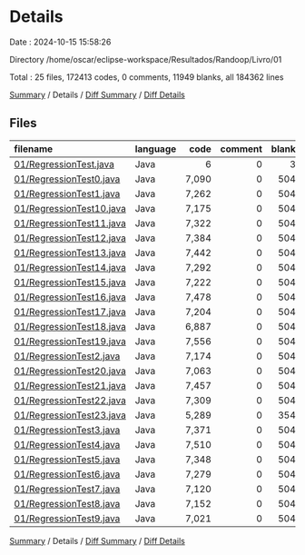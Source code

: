 # Details

Date : 2024-10-15 15:58:26

Directory /home/oscar/eclipse-workspace/Resultados/Randoop/Livro/01

Total : 25 files,  172413 codes, 0 comments, 11949 blanks, all 184362 lines

[Summary](results.md) / Details / [Diff Summary](diff.md) / [Diff Details](diff-details.md)

## Files
| filename | language | code | comment | blank | total |
| :--- | :--- | ---: | ---: | ---: | ---: |
| [01/RegressionTest.java](/01/RegressionTest.java) | Java | 6 | 0 | 3 | 9 |
| [01/RegressionTest0.java](/01/RegressionTest0.java) | Java | 7,090 | 0 | 504 | 7,594 |
| [01/RegressionTest1.java](/01/RegressionTest1.java) | Java | 7,262 | 0 | 504 | 7,766 |
| [01/RegressionTest10.java](/01/RegressionTest10.java) | Java | 7,175 | 0 | 504 | 7,679 |
| [01/RegressionTest11.java](/01/RegressionTest11.java) | Java | 7,322 | 0 | 504 | 7,826 |
| [01/RegressionTest12.java](/01/RegressionTest12.java) | Java | 7,384 | 0 | 504 | 7,888 |
| [01/RegressionTest13.java](/01/RegressionTest13.java) | Java | 7,442 | 0 | 504 | 7,946 |
| [01/RegressionTest14.java](/01/RegressionTest14.java) | Java | 7,292 | 0 | 504 | 7,796 |
| [01/RegressionTest15.java](/01/RegressionTest15.java) | Java | 7,222 | 0 | 504 | 7,726 |
| [01/RegressionTest16.java](/01/RegressionTest16.java) | Java | 7,478 | 0 | 504 | 7,982 |
| [01/RegressionTest17.java](/01/RegressionTest17.java) | Java | 7,204 | 0 | 504 | 7,708 |
| [01/RegressionTest18.java](/01/RegressionTest18.java) | Java | 6,887 | 0 | 504 | 7,391 |
| [01/RegressionTest19.java](/01/RegressionTest19.java) | Java | 7,556 | 0 | 504 | 8,060 |
| [01/RegressionTest2.java](/01/RegressionTest2.java) | Java | 7,174 | 0 | 504 | 7,678 |
| [01/RegressionTest20.java](/01/RegressionTest20.java) | Java | 7,063 | 0 | 504 | 7,567 |
| [01/RegressionTest21.java](/01/RegressionTest21.java) | Java | 7,457 | 0 | 504 | 7,961 |
| [01/RegressionTest22.java](/01/RegressionTest22.java) | Java | 7,309 | 0 | 504 | 7,813 |
| [01/RegressionTest23.java](/01/RegressionTest23.java) | Java | 5,289 | 0 | 354 | 5,643 |
| [01/RegressionTest3.java](/01/RegressionTest3.java) | Java | 7,371 | 0 | 504 | 7,875 |
| [01/RegressionTest4.java](/01/RegressionTest4.java) | Java | 7,510 | 0 | 504 | 8,014 |
| [01/RegressionTest5.java](/01/RegressionTest5.java) | Java | 7,348 | 0 | 504 | 7,852 |
| [01/RegressionTest6.java](/01/RegressionTest6.java) | Java | 7,279 | 0 | 504 | 7,783 |
| [01/RegressionTest7.java](/01/RegressionTest7.java) | Java | 7,120 | 0 | 504 | 7,624 |
| [01/RegressionTest8.java](/01/RegressionTest8.java) | Java | 7,152 | 0 | 504 | 7,656 |
| [01/RegressionTest9.java](/01/RegressionTest9.java) | Java | 7,021 | 0 | 504 | 7,525 |

[Summary](results.md) / Details / [Diff Summary](diff.md) / [Diff Details](diff-details.md)